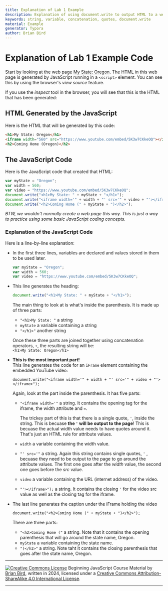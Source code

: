 ```yaml
---
title: Explanation of Lab 1 Example
description: Explanation of using document.write to output HTML to a web page based on strings made up of concatenated strings and variables.
keywords: string, variable, concatenation, quotes, document.write
material: Example
generator: Typora
author: Brian Bird
---
```


<h1>Explanation of Lab 1 Example Code</h1>

Start by looking at the web page [My State: Oregon](Document_write_ComingHomeOregon.html).  The HTML in this web page is generated by JavaScript running in a `<script>` element. You can see this by using the browser's *view source* feature.

If you use the *inspect* tool in the browser, you will see that this is the HTML that has been generated:

## HTML Generated by the JavaScript

Here is the HTML that will be generated by this code:

```html
<h1>My State: Oregon</h1>
<iframe width="560" src="https://www.youtube.com/embed/5K3w7CKkeOQ"></iframe>
<h2>Coming Home (Oregon)</h2>
```

## The JavaScript Code 

Here is the JavaScript code that created that HTML:

```javascript
var myState = "Oregon";
var width = 560;
var video = "https://www.youtube.com/embed/5K3w7CKkeOQ"; 
document.write("<h1>My State: " + myState + "</h1>");
document.write("<iframe width='" + width + "' src='" + video + "'></iframe>"); 
document.write("<h2>Coming Home (" + myState + ")</h2>"); 
```

*BTW, we wouldn't normally create a web page this way. This is just a way to practice using some basic JavaScript coding concepts.*

### Explanation of the JavaScript Code

Here is a line-by-line explanation:

- In the first three lines, variables are declared and values stored in them to be used later.

  ```javascript
  var myState = "Oregon";
  var width = 560;
  var video = "https://www.youtube.com/embed/5K3w7CKkeOQ";
  ```

- This line generates the heading:

  ```javascript
  document.write("<h1>My State: " + myState + "</h1>");
  ```
  The main thing to look at is what's inside the parenthesis. It is made up of three parts:

  - `"<h1>My State: "`  a string
  - `myState`  a variable containing a string
  - `"</h1>"` another string

  Once these three parts are joined together using concatenation operators, `+`, the resulting string will be:  
  `<h1>My State: Oregon</h1>`

- **This is the most important part!**  
  This line generates the code for an `iFrame` element containing the embedded YouTube video:

  `document.write("<iframe width='" + width + "' src='" + video + "'></iframe>");`  

  Again, look at the part inside the parenthesis. It has five parts:

  - `"<iframe width='"`  a string. It contains the opening tag for the iframe, the width attribute and `=`.  

    The trickey part of this is that there is a single quote, `'`, inside the string. This is becuase **the `'` will be output to the page**! This is becuase the actual width value needs to have quotes around it. That's just an HTML rule for attribute values.

  - `width` a variable containing the width value.

  - `"' src='"` a string. Again this string contains single quotes, `'` , becuase they need to be output to the page to go around the attribute values. The first one goes after the *width* value, the second one goes before the *src* value.

  - `video` a variable containing the URL (internet address) of the video.

  - `"'></iframe>");`  a string. It contains the closing `'` for the video src value as well as the closing tag for the iframe.

- The last line generates the caption under the iFrame holding the video

  `document.write("<h2>Coming Home (" + myState + ")</h2>"); `  

  There are three parts:

  - `"<h2>Coming Home ("` a string. Note that it contains the opening parenthesis that will go around the state name, Oregon.
  - `myState`  a variable containing the state name.
  - `")</h2>"` a string. Note taht it contains the closing parenthesis that goes after the state name, Oregon.



------

[![Creative Commons License](https://i.creativecommons.org/l/by-sa/4.0/88x31.png)](http://creativecommons.org/licenses/by-sa/4.0/) Beginning JavaScript Course Material by [Brian Bird](https://profbird.dev), written in <time>2024</time>, licensed under a [Creative Commons Attribution-ShareAlike 4.0 International License](http://creativecommons.org/licenses/by-sa/4.0/). 

---